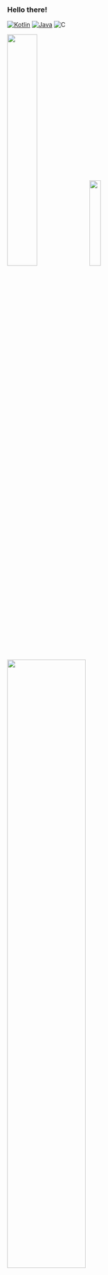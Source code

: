 ### Hello there!

[![Kotlin](https://img.shields.io/badge/Kotlin-7F52FF?logo=kotlin&logoColor=white&style=for-the-badge)](https://kotlinlang.org)
[![Java](https://img.shields.io/badge/Java-003B45?logo=java&logoColor=orange&style=for-the-badge)](https://namu.wiki/w/Java)
![C](https://img.shields.io/badge/C-003B45?logo=C&logoColor=white&style=for-the-badge)


[<img width=37% src="https://github-readme-stats.vercel.app/api?username=wyk172899&theme=nord">](https://github.com/wyk172899)
[<img width=22.5% src="https://github-readme-stats.vercel.app/api/top-langs/?username=wyk172899&layout=compact&langs_count=30&theme=nord">](https://github.com/wyk172899) 
[<img width=60% src="https://github-profile-trophy.vercel.app/?username=wyk172899&theme=nord&rank=-C,-B">](https://github.com/wyk172899) 

